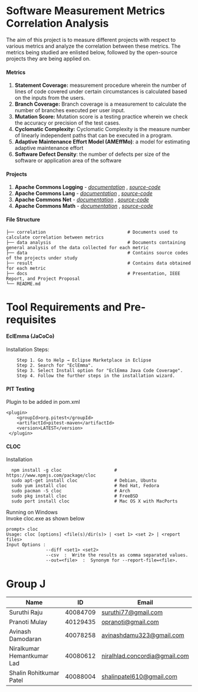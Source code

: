 # Software Measurement Metrics Correlation Analysis
The aim of this project is to measure different projects with respect to various metrics and analyze the correlation between these metrics. The metrics being studied are enlisted below, followed by the open-source projects they are being applied on.

#### Metrics
1. **Statement Coverage:** measurement procedure wherein the number of lines of code covered under certain circumstances is calculated based on the inputs from the users.
2. **Branch Coverage:** Branch coverage is a measurement to calculate the number of branches executed per user input.
3. **Mutation Score:** Mutation score is a testing practice wherein we check the accuracy or precision of the test cases.
4. **Cyclomatic Complexity:** Cyclomatic Complexity is the measure number of linearly independent paths that can be executed in a program.
5. **Adaptive Maintenance Effort Model (AMEffMo)**: a model for estimating adaptive maintenance effort
6. **Software Defect Density**: the number of defects per size of the software or application area of the software

#### Projects
1. **Apache Commons Logging** - [*documentation*](https://commons.apache.org/proper/commons-logging/) , [*source-code*](https://github.com/apache/commons-logging) 
2. **Apache Commons Lang** - [*documentation*](https://commons.apache.org/proper/commons-lang/) , [*source-code*](https://github.com/apache/commons-lang)
3. **Apache Commons Net** - [*documentation*](https://commons.apache.org/proper/commons-net/) , [*source-code*](https://github.com/apache/commons-net)
4. **Apache Commons Math** - [*documentation*](http://commons.apache.org/proper/commons-math/) , [*source-code*](https://github.com/apache/commons-math)

#### File Structure
    ├── correlation                               # Documents used to calculate correlation between metrics
    ├── data analysis                             # Documents containing general analysis of the data collected for each metric
    ├── data                                      # Contains source codes of the projects under study 
    ├── result                                    # Contains data obtained for each metric
    ├── docs                                      # Presentation, IEEE Report, and Project Proposal
    └── README.md

# Tool Requirements and Pre-requisites 
#### EclEmma (JaCoCo)
Installation Steps: 
```
    Step 1. Go to Help → Eclipse Marketplace in Eclipse
    Step 2. Search for "EclEmma".
    Step 3. Select Install option for "EclEmma Java Code Coverage".
    Step 4. Follow the further steps in the installation wizard.
```
#### PIT Testing
Plugin to be added in pom.xml
```
<plugin>
    <groupId>org.pitest</groupId>
    <artifactId>pitest-maven</artifactId>
    <version>LATEST</version>
 </plugin>
 ```
#### CLOC
Installation
```
  npm install -g cloc                    # https://www.npmjs.com/package/cloc
  sudo apt-get install cloc              # Debian, Ubuntu
  sudo yum install cloc                  # Red Hat, Fedora
  sudo pacman -S cloc                    # Arch
  sudo pkg install cloc                  # FreeBSD
  sudo port install cloc                 # Mac OS X with MacPorts
```  
Running on Windows    
Invoke cloc.exe as shown below
```
prompt> cloc
Usage: cloc [options] <file(s)/dir(s)> | <set 1> <set 2> | <report files>
Input Options :
               --diff <set1> <set2>
               --csv  :  Write the results as comma separated values.
               --out=<file>  :  Synonym for --report-file=<file>.
```

# Group J
| Name                       | ID       | Email                         |
|----------------------------|----------|-------------------------------|
| Suruthi Raju               | 40084709 | suruthi77@gmail.com           |
| Pranoti Mulay              | 40129435 | opranoti@gmail.com            |
| Avinash Damodaran          | 40078258 | avinashdamu323@gmail.com      |
| Niralkumar Hemantkumar Lad | 40080612 | niralhlad.concordia@gmail.com |
| Shalin Rohitkumar Patel    | 40088004 | shalinpatel610@gmail.com      |
